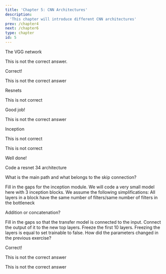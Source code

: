 ```yaml
---
title: 'Chapter 5: CNN Architectures'
description:
  'This chapter will introduce different CNN architectures'
prev: /chapter4
next: /chapter6
type: chapter
id: 5
---
```


<exercise id="33" title="CNN Architectures" type="slides">

<slides source="chapter5_01_architectures">
</slides>

</exercise>

<exercise id="34" title="Different Architectures Repetition">
The VGG network
<choice id=1>

<opt text="VGG was the first large image classification network">

This is not the correct answer.

</opt>

<opt text="VGG uses stacked convolutions, so the number of parameters can be reduced." correct="true">

Correct!

</opt>

<opt text="The VGG network uses dropout layers by default">

This is not the correct answer

</opt>
</choice>

Resnets 

<choice id=2>

<opt text="Residual networks use multiple layers with different kernel sizes in parallel">

This is not correct

</opt>

<opt text="ResNets can be very deep as the skip-connection prevents vanishing gradients" correct="true">

Good job!

</opt>

<opt text="All convolutions in ResNet have a padding type of valid">

This is not the correct answer

</opt>

</choice>

Inception

<choice id=3>

<opt text="Inception networks add up the results of the parallel layers">

This is not correct

</opt>

<opt text="Inception networks won the image net challenge 2012">

This is not correct

</opt>

<opt text="Inception blocks use multiple kernel sizes" correct="true">

Well done!

</opt>

</choice>

</exercise>

<exercise id="35"  title="Hands on - ResNets">
    Code a resnet 34 architecture
<codeblock id="05_01">

What is the main path and what belongs to the skip connection?

</codeblock>
</exercise>

<exercise id="36"  title="Hands on - Inception">
    Fill in the gaps for the inception module. We will code a very small model here with 3 inception blocks.
    We assume the following simplifications: All layers in a block have the same number of filters/same number of filters in the bottleneck
<codeblock id="05_02">

Addition or concatenation?

</codeblock>
</exercise>

<exercise id="37" title="Transfer Learning" type="slides">

<slides source="chapter5_02_transfer_learning">
</slides>

</exercise>

<exercise id="38"  title="Hands on - Transfer Learning">
    Fill in the gaps so that the transfer model is connected to the input.
    Connect the output of it to the new top layers. Freeze the first 10 layers.
<codeblock id="05_03">
	Freezing the layers is equal to set trainable to false.
</codeblock>
</exercise>

<exercise id="39" title="Transfer Learning">
    How did the parameters changed in the previous exercise?
<choice>

<opt text="The trainable parameters decreased, the non-trainable parameters increased" correct="true">

Correct!

</opt>

<opt text="The overall parameters increased">

This is not the correct answer

</opt>

<opt text="The non-trainable parameters decreased, the trainable parameters increased">

This is not the correct answer

</opt>
</choice>